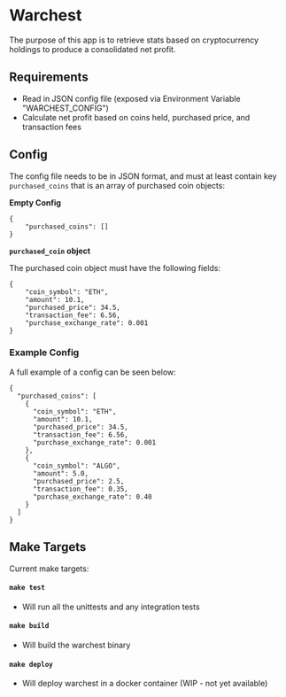 # Warchest

The purpose of this app is to retrieve stats based on cryptocurrency holdings to produce a consolidated net profit.

## Requirements

- Read in JSON config file (exposed via Environment Variable "WARCHEST_CONFIG")
- Calculate net profit based on coins held, purchased price, and transaction fees

## Config

The config file needs to be in JSON format, and must at least contain key `purchased_coins` that is
an array of purchased coin objects:

**Empty Config**
```
{
    "purchased_coins": []
}
```

**`purchased_coin` object**

The purchased coin object must have the following fields:

```
{
    "coin_symbol": "ETH",
    "amount": 10.1,
    "purchased_price": 34.5,
    "transaction_fee": 6.56,
    "purchase_exchange_rate": 0.001
}
```

### Example Config
A full example of a config can be seen below:

``` 
{
  "purchased_coins": [
    {
      "coin_symbol": "ETH",
      "amount": 10.1,
      "purchased_price": 34.5,
      "transaction_fee": 6.56,
      "purchase_exchange_rate": 0.001
    },
    {
      "coin_symbol": "ALGO",
      "amount": 5.0,
      "purchased_price": 2.5,
      "transaction_fee": 0.35,
      "purchase_exchange_rate": 0.40
    }
  ]
}
```

## Make Targets

Current make targets:

#### `make test`
- Will run all the unittests and any integration tests

#### `make build`
- Will build the warchest binary

#### `make deploy`
- Will deploy warchest in a docker container (WIP - not yet available)
